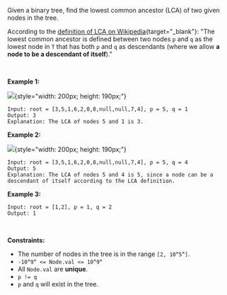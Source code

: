 Given a binary tree, find the lowest common ancestor (LCA) of two given
nodes in the tree.

According to the [definition of LCA on
Wikipedia](https://en.wikipedia.org/wiki/Lowest_common_ancestor){target="_blank"}:
"The lowest common ancestor is defined between two nodes `p` and `q` as
the lowest node in `T` that has both `p` and `q` as descendants (where
we allow **a node to be a descendant of itself**)."

 

**Example 1:**

![](https://assets.leetcode.com/uploads/2018/12/14/binarytree.png){style="width: 200px; height: 190px;"}

    Input: root = [3,5,1,6,2,0,8,null,null,7,4], p = 5, q = 1
    Output: 3
    Explanation: The LCA of nodes 5 and 1 is 3.

**Example 2:**

![](https://assets.leetcode.com/uploads/2018/12/14/binarytree.png){style="width: 200px; height: 190px;"}

    Input: root = [3,5,1,6,2,0,8,null,null,7,4], p = 5, q = 4
    Output: 5
    Explanation: The LCA of nodes 5 and 4 is 5, since a node can be a descendant of itself according to the LCA definition.

**Example 3:**

    Input: root = [1,2], p = 1, q = 2
    Output: 1

 

**Constraints:**

-   The number of nodes in the tree is in the range `[2, 10`^`5`^`]`.
-   `-10`^`9`^` <= Node.val <= 10`^`9`^
-   All `Node.val` are **unique**.
-   `p != q`
-   `p` and `q` will exist in the tree.
